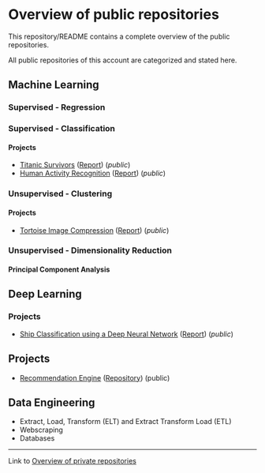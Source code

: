 # Overview of public repositories

This repository/README contains a complete overview of the public repositories.

All public repositories of this account are categorized and stated here.

## Machine Learning

### Supervised - Regression

### Supervised - Classification

#### Projects

- [Titanic Survivors](https://github.com/jenskobler/Titanic_Survivors) ([Report](https://github.com/jenskobler/Titanic_Survivors/blob/main/report.pdf)) (*public*)
- [Human Activity Recognition](https://github.com/jenskobler/Human_Activity_Recognition) ([Report](https://github.com/jenskobler/Human_Activity_Recognition/blob/main/report.pdf)) (*public*)

### Unsupervised - Clustering

#### Projects

- [Tortoise Image Compression](https://github.com/jenskobler/Tortoise_Image_Compression) ([Report](https://github.com/jenskobler/Tortoise_Image_Compression/blob/main/report.pdf)) (*public*)

### Unsupervised - Dimensionality Reduction

#### Principal Component Analysis



## Deep Learning

### Projects

- [Ship Classification using a Deep Neural Network](https://github.com/jenskobler/Ship_Classification) ([Report](https://github.com/jenskobler/Ship_Classification/blob/main/report.pdf)) (*public*)

## Projects

- [Recommendation Engine](https://github.com/jenskobler/Movie_Recommendation_Engine/blob/main/Report_first_version_01.pdf) ([Repository](https://github.com/jenskobler/Movie_Recommendation_Engine)) (public)

## Data Engineering

- Extract, Load, Transform (ELT) and Extract Transform Load (ETL)
- Webscraping
- Databases

--------------------------
Link to [Overview of private repositories](https://github.com/jenskobler/Overview_Private)


